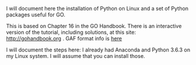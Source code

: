 I will document here the installation of Python on Linux and a set of Python packages useful for GO.

This is based on Chapter 16 in the GO Handbook. There is an interactive version of the tutorial, including solutions, at this site: http://gohandbook.org . GAF format info is [here](http://geneontology.org/page/go-annotation-file-gaf-format-21)

I will document the steps here: I already had Anaconda and Python 3.6.3 on my Linux system. I will assume that you can install those.




